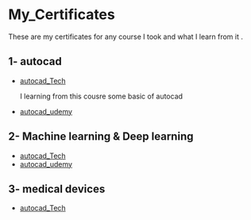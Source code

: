 # My_Certificates
These are my certificates for any course I took and what I learn from it .

## 1- autocad
<ul>
<li><a href="https://github.com/moaml1999/My_Certificates/blob/main/autocad_Tech.jpg">autocad_Tech</a>
  <p>I learning from this cousre some basic of autocad</p>
  </li>
<li><a href="https://github.com/moaml1999/My_Certificates/blob/main/autocad_udemy.jpg">autocad_udemy</a></li>
</ul>


## 2- Machine learning & Deep learning
<ul>
<li><a href="https://github.com/moaml1999/My_Certificates/blob/main/python_kaggle.jpg">autocad_Tech</a>  </li>
<li><a href="https://github.com/moaml1999/My_Certificates/blob/main/ML%26DL_codelab.jpg">autocad_udemy</a></li>
</ul>


## 3- medical devices 
<ul>
<li><a href="https://github.com/moaml1999/My_Certificates/blob/main/Training%20on%20medical%20device.jpg">autocad_Tech</a></li>
</ul>
